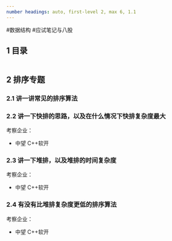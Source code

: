 ```yaml
---
number headings: auto, first-level 2, max 6, 1.1
---
```

#数据结构 #应试笔记与八股


## 1 目录

```toc
```

## 2 排序专题

### 2.1 讲一讲常见的排序算法



### 2.2 讲一下快排的思路，以及在什么情况下快排复杂度最大

考察企业：
- 中望 C++软开

### 2.3 讲一下堆排，以及堆排的时间复杂度

考察企业：
- 中望 C++软开

### 2.4 有没有比堆排复杂度更低的排序算法

考察企业：
- 中望 C++软开

